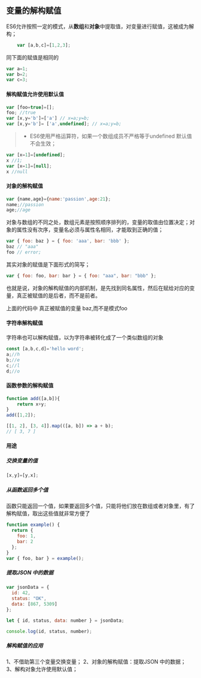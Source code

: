 ## 变量的解构赋值

ES6允许按照一定的模式，从**数组**和**对象**中提取值，对变量进行赋值，这被成为解构；

``` javascript
    var [a,b,c]=[1,2,3];
```
同下面的赋值是相同的
``` javascript
var a=1;
var b=2;
var c=3;
```
#### 解构赋值允许使用默认值
```javascript
var [foo=true]=[];
foo; //true
var [x,y='b']=['a'] // x=a;y=b;
var [x,y='b']= ['a',undefined]; // x=a;y=b;
```
> * ES6使用严格运算符，如果一个数组成员不严格等于undefined 默认值不会生效；

```javascript
var [x=1]=[undefined];
x //1;
var [x=1]=[null];
x //null

```
#### 对象的解构赋值
```javascript
var {name,age}={name:'passion',age:21};
name;//passion
age;//age
```
对象与数组的不同之处，数组元素是按照顺序排列的，变量的取值由位置决定；对象的属性没有次序，变量名必须与属性名相同，才能取到正确的值；
``` javascript
var { foo: baz } = { foo: 'aaa', bar: 'bbb' };
baz // "aaa"
foo // error;
```
其实对象的赋值是下面形式的简写；
``` javascript
var { foo: foo, bar: bar } = { foo: "aaa", bar: "bbb" };
```
也就是说，对象的解构赋值的内部机制，是先找到同名属性，然后在赋给对应的变量，真正被赋值的是后者，而不是前者。

上面的代码中 真正被赋值的变量 baz,而不是模式foo

#### 字符串解构赋值
字符串也可以解构赋值，以为字符串被转化成了一个类似数组的对象
``` javascript
const [a,b,c,d]='hello word';
a;//h
b;//e
c;//l
d;//o

```
#### 函数参数的解构赋值
``` javascript
function add([a,b]){
    return x+y;
}
add([1,2]);

[[1, 2], [3, 4]].map(([a, b]) => a + b);
// [ 3, 7 ]
```
#### 用途
##### 交换变量的值
``` javascript
[x,y]=[y,x];
```
##### 从函数返回多个值
函数只能返回一个值，如果要返回多个值，只能将他们放在数组或者对象里，有了解构赋值，取出这些值就非常方便了
``` javascript
function example() {
  return {
    foo: 1,
    bar: 2
  };
}
var { foo, bar } = example();
```
##### 提取JSON 中的数据
``` javascript
var jsonData = {
  id: 42,
  status: "OK",
  data: [867, 5309]
};

let { id, status, data: number } = jsonData;

console.log(id, status, number);
```

##### 解构赋值的应用
1、不借助第三个变量交换变量；
2、对象的解构赋值：提取JSON 中的数据；
3、解构对象允许使用默认值；